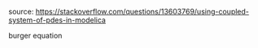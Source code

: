 source:
https://stackoverflow.com/questions/13603769/using-coupled-system-of-pdes-in-modelica

burger equation
